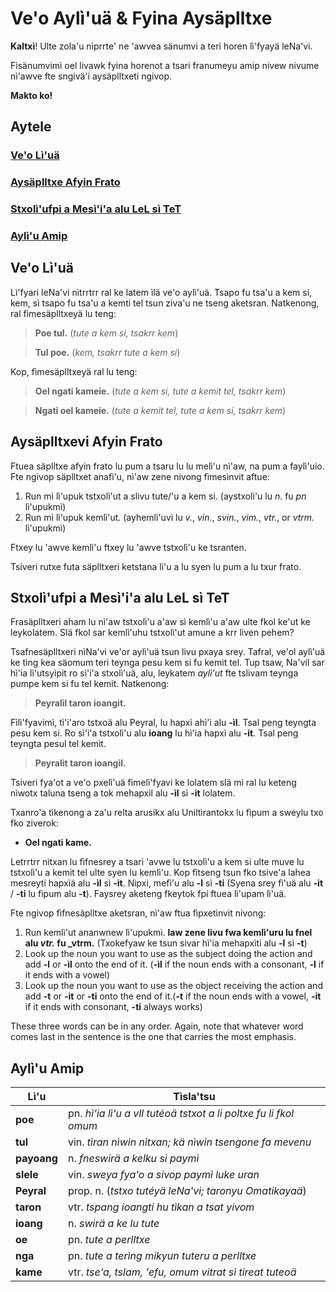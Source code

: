 # Ve'o Aylì'uä & Fyina Aysäplltxe

**Kaltxì**! Ulte zola'u nìprrte' ne 'awvea sänumvi a teri horen lì'fyayä leNa'vi.

Fìsänumvimì oel livawk fyina horenot a tsari franumeyu amip nivew nivume nì'awve fte sngivä'i aysäplltxeti ngivop.

**Makto ko!**

## Aytele

### [Ve'o Lì'uä](#1)

### [Aysäplltxe Afyin Frato](#2)

### [Stxolì'ufpi a Mesì'i'a alu LeL sì TeT](#3)

### [Aylì'u Amip](#v)

<span id="1">
</span>

## Ve'o Lì'uä

Lì'fyari leNa'vi nìtrrtrr ral ke latem ìlä ve'o aylì'uä. Tsapo fu tsa'u a kem si, kem, sì tsapo fu tsa'u a kemti tel tsun ziva'u ne tseng aketsran. Natkenong, ral fìmesäplltxeyä lu teng:

> **Poe tul.** (_tute a kem si, tsakrr kem_)

> **Tul poe.** (_kem, tsakrr tute a kem si_)

Kop, fìmesäplltxeyä ral lu teng:

> **Oel ngati kameie.** (_tute a kem si, tute a kemit tel, tsakrr kem_)

> **Ngati oel kameie.** (_tute a kemit tel, tute a kem si, tsakrr kem_)

<span id="2">
</span>

## Aysäplltxevi Afyin Frato

Ftuea säplltxe afyin frato lu pum a tsaru lu lu melì'u nì'aw, na pum a faylì'uio. Fte ngivop säplltxet anafì'u, nì'aw zene nivong fìmesìnvit aftue:

1. Run mì lì'upuk tstxolì'ut a slivu tute/'u a kem si. (aystxolì'u lu _n._ fu _pn_ lì'upukmì)
2. Run mì lì'upuk kemlì'ut. (ayhemlì'uvi lu _v._, _vin._, _svin._, _vim._, _vtr._, or _vtrm._ lì'upukmì)

Ftxey lu 'awve kemlì'u ftxey lu 'awve tstxolì'u ke tsranten.

Tsiveri rutxe futa säplltxeri ketstana lì'u a lu syen lu pum a lu txur frato.

<span id="3">
</span>

## Stxolì'ufpi a Mesì'i'a alu LeL sì TeT

Frasäplltxeri aham lu nì'aw tstxolì'u a'aw sì kemlì'u a'aw ulte fkol ke'ut ke leykolatem. Slä fkol sar kemlì'uhu tstxolì'ut amune a krr liven pehem?

Tsafnesäplltxeri nìNa'vi ve'or aylì'uä tsun livu pxaya srey. Tafral, ve'ol aylì'uä ke tìng kea säomum teri teynga pesu kem si fu kemit tel. Tup tsaw, Na'vil sar hì'ia lì'utsyìpit ro sì'i'a stxolì'uä, alu, leykatem _aylì'ut_ fte tslivam teynga pumpe kem si fu tel kemit. Natkenong:

> **Peyralìl taron ioangit.**

Fìlì'fyavimì, tì'i'aro tstxoä alu Peyral, lu hapxì ahì'i alu **-ìl**. Tsal peng teyngta pesu kem si. Ro sì'i'a tstxolì'u alu **ioang** lu hì'ia hapxì alu **-it**. Tsal peng teyngta pesul tel kemit.

> **Peyralit taron ioangìl.**

Tsiveri fya'ot a ve'o pxelì'uä fìmelì'fyavi ke lolatem slä mi ral lu keteng nìwotx taluna tseng a tok mehapxìl alu **-ìl** sì **-it** lolatem.

Txanro'a tìkenong a za'u relta arusikx alu Uniltìrantokx lu fìpum a sweylu txo fko ziverok:

- **Oel ngati kame.**

Letrrtrr nìtxan lu fìfnesrey a tsari 'avwe lu tstxolì'u a kem si ulte muve lu tstxolì'u a kemit tel ulte syen lu kemlì'u. Kop fìtseng tsun fko tsive'a lahea mesreyti hapxìä alu **-ìl** sì **-it**. Nìpxi, mefì'u alu **-l** sì **-ti** (Syena srey fì'uä alu **-it** / **-ti** lu fìpum alu **-t**). Faysrey aketeng fkeytok fpi ftuea lì'upam lì'uä.

Fte ngivop fìfnesäplltxe aketsran, nì'aw ftua fìpxetìnvit nivong:

1. Run kemlì'ut ananwnew lì'upukmì. **law zene livu fwa kemlì'uru lu fnel alu _vtr._ fu _vtrm.** (Txokefyaw ke tsun sivar hì'ia mehapxìti alu **-l** sì **-t**)
2. Look up the noun you want to use as the subject doing the action and add **-l** or **-ìl** onto the end of it. (**-ìl** if the noun ends with a consonant, **-l** if it ends with a vowel)
3. Look up the noun you want to use as the object receiving the action and add **-t** or **-it** or **-ti** onto the end of it.(**-t** if the noun ends with a vowel, **-it** if it ends with consonant, **-ti** always works)

These three words can be in any order. Again, note that whatever word comes last in the sentence is the one that carries the most emphasis.

<span id="v">
</span>

## Aylì'u Amip

Lì'u        | Tìsla'tsu
----------- | ----------------------------------------------------------------
**poe**     | pn. _hì'ia lì'u a vll tutéoä tstxot a li poltxe fu li fkol omum_
**tul**     | vin. _tìran nìwin nìtxan; kä nìwin tsengone fa mevenu_
**payoang** | n. _fneswirä a kelku si paymì_
**slele**   | vin. _sweya fya'o a sivop paymì luke uran_
**Peyral**  | prop. n. (_tstxo tutéyä leNa'vi; taronyu Omatikayaä_)
**taron**   | vtr. _tspang ioangti hu tìkan a tsat yivom_
**ioang**   | n. _swirä a ke lu tute_
**oe**      | pn. _tute a perlltxe_
**nga**     | pn. _tute a terìng mikyun tuteru a perlltxe_
**kame**    | vtr. _tse'a, tslam, 'efu, omum vitrat sì tireat tuteoä_
